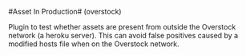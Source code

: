 #Asset In Production# (overstock)

Plugin to test whether assets are present from outside the Overstock network (a heroku server). This can avoid false positives caused by a modified hosts file when on the Overstock network. 
